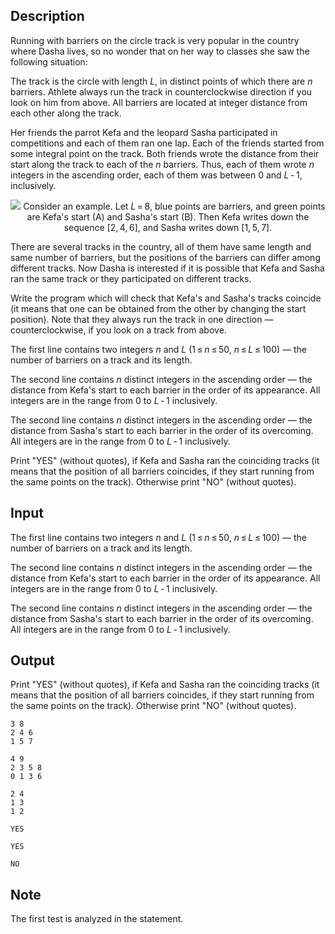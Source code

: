 ## Description

<div><p>Running with barriers on the circle track is very popular in the country where Dasha lives, so no wonder that on her way to classes she saw the following situation:</p><p>The track is the circle with length <span class="tex-span"><i>L</i></span>, in distinct points of which there are <span class="tex-span"><i>n</i></span> barriers. Athlete always run the track in counterclockwise direction if you look on him from above. All barriers are located at integer distance from each other along the track. </p><p>Her friends the parrot Kefa and the leopard Sasha participated in competitions and each of them ran one lap. Each of the friends started from some integral point on the track. Both friends wrote the distance from their start along the track to each of the <span class="tex-span"><i>n</i></span> barriers. Thus, each of them wrote <span class="tex-span"><i>n</i></span> integers in the ascending order, each of them was between <span class="tex-span">0</span> and <span class="tex-span"><i>L</i> - 1</span>, inclusively.</p><center> <img class="tex-graphics" src="file://SJ8ggjTH.png" style="max-width: 100.0%;max-height: 100.0%;">   <span class="tex-font-size-small">Consider an example. Let <span class="tex-span"><i>L</i> = 8</span>, blue points are barriers, and green points are Kefa's start (A) and Sasha's start (B). Then Kefa writes down the sequence <span class="tex-span">[2, 4, 6]</span>, and Sasha writes down <span class="tex-span">[1, 5, 7]</span>.</span> </center><p>There are several tracks in the country, all of them have same length and same number of barriers, but the positions of the barriers can differ among different tracks. Now Dasha is interested if it is possible that Kefa and Sasha ran the same track or they participated on different tracks. </p><p>Write the program which will check that Kefa's and Sasha's tracks coincide (it means that one can be obtained from the other by changing the start position). Note that they always run the track in one direction — counterclockwise, if you look on a track from above. </p></div><div class="input-specification"><p>The first line contains two integers <span class="tex-span"><i>n</i></span> and <span class="tex-span"><i>L</i></span> (<span class="tex-span">1 ≤ <i>n</i> ≤ 50</span>, <span class="tex-span"><i>n</i> ≤ <i>L</i> ≤ 100</span>) — the number of barriers on a track and its length. </p><p>The second line contains <span class="tex-span"><i>n</i></span> distinct integers in the ascending order — the distance from Kefa's start to each barrier in the order of its appearance. All integers are in the range from <span class="tex-span">0</span> to <span class="tex-span"><i>L</i> - 1</span> inclusively.</p><p>The second line contains <span class="tex-span"><i>n</i></span> distinct integers in the ascending order — the distance from Sasha's start to each barrier in the order of its overcoming. All integers are in the range from <span class="tex-span">0</span> to <span class="tex-span"><i>L</i> - 1</span> inclusively.</p></div><div class="output-specification"><p>Print "<span class="tex-font-style-tt">YES</span>" (without quotes), if Kefa and Sasha ran the coinciding tracks (it means that the position of all barriers coincides, if they start running from the same points on the track). Otherwise print "<span class="tex-font-style-tt">NO</span>" (without quotes).</p></div>

## Input

<p>The first line contains two integers <span class="tex-span"><i>n</i></span> and <span class="tex-span"><i>L</i></span> (<span class="tex-span">1 ≤ <i>n</i> ≤ 50</span>, <span class="tex-span"><i>n</i> ≤ <i>L</i> ≤ 100</span>) — the number of barriers on a track and its length. </p><p>The second line contains <span class="tex-span"><i>n</i></span> distinct integers in the ascending order — the distance from Kefa's start to each barrier in the order of its appearance. All integers are in the range from <span class="tex-span">0</span> to <span class="tex-span"><i>L</i> - 1</span> inclusively.</p><p>The second line contains <span class="tex-span"><i>n</i></span> distinct integers in the ascending order — the distance from Sasha's start to each barrier in the order of its overcoming. All integers are in the range from <span class="tex-span">0</span> to <span class="tex-span"><i>L</i> - 1</span> inclusively.</p>

## Output

<p>Print "<span class="tex-font-style-tt">YES</span>" (without quotes), if Kefa and Sasha ran the coinciding tracks (it means that the position of all barriers coincides, if they start running from the same points on the track). Otherwise print "<span class="tex-font-style-tt">NO</span>" (without quotes).</p>





```input1
3 8
2 4 6
1 5 7

```




```input2
4 9
2 3 5 8
0 1 3 6

```




```input3
2 4
1 3
1 2

```




```output1
YES

```




```output2
YES

```




```output3
NO

```



## Note

<p>The first test is analyzed in the statement.</p>
